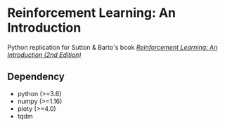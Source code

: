 # Reinforcement Learning: An Introduction

Python replication for Sutton & Barto's book [*Reinforcement Learning: An Introduction (2nd Edition)*](http://incompleteideas.net/book/the-book-2nd.html)

## Dependency

- python (>=3.6)
- numpy (>=1.16)
- ploty (>=4.0)
- tqdm

